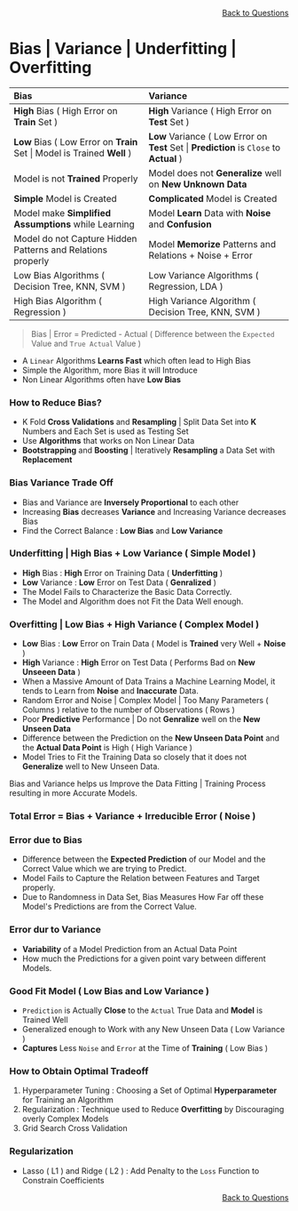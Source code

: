 <p align='right'><a align="right" href="https://github.com/KIRANKUMAR7296/Library/blob/main/Interview.md">Back to Questions</a></p>

# Bias | Variance | Underfitting | Overfitting

Bias | Variance
:--- | :---
**High** Bias ( High Error on **Train** Set ) | **High** Variance ( High Error on **Test** Set )
**Low** Bias ( Low Error on **Train** Set \| Model is Trained **Well** ) | **Low** Variance ( Low Error on **Test** Set \| **Prediction** is `Close` to **Actual** )
Model is not **Trained** Properly | Model does not **Generalize** well on **New Unknown Data**
**Simple** Model is Created | **Complicated** Model is Created
Model make **Simplified Assumptions** while Learning | Model **Learn** Data with **Noise** and **Confusion**
Model do not Capture Hidden Patterns and Relations properly | Model **Memorize** Patterns and Relations + Noise + Error
Low Bias Algorithms ( Decision Tree, KNN, SVM ) | Low Variance Algorithms ( Regression, LDA )
High Bias Algorithm ( Regression ) | High Variance Algorithm ( Decision Tree, KNN, SVM ) 

> Bias | Error = Predicted - Actual ( Difference between the `Expected` Value and `True Actual` Value  )

- A `Linear` Algorithms **Learns Fast** which often lead to High Bias
- Simple the Algorithm, more Bias it will Introduce 
- Non Linear Algorithms often have **Low Bias**

### How to Reduce Bias?
- K Fold **Cross Validations** and **Resampling** | Split Data Set into **K** Numbers and Each Set is used as Testing Set
- Use **Algorithms** that works on Non Linear Data
- **Bootstrapping** and **Boosting** | Iteratively **Resampling** a Data Set with **Replacement**

### Bias Variance Trade Off

- Bias and Variance are **Inversely Proportional** to each other
- Increasing **Bias** decreases **Variance** and Increasing Variance decreases Bias
- Find the Correct Balance : **Low Bias** and **Low Variance**

### Underfitting | High Bias + Low Variance ( Simple Model )
- **High** Bias : **High** Error on Training Data ( **Underfitting** )
- **Low** Variance : **Low** Error on Test Data ( **Genralized** )
- The Model Fails to Characterize the Basic Data Correctly. 
- The Model and Algorithm does not Fit the Data Well enough.

### Overfitting | Low Bias + High Variance ( Complex Model )
- **Low** Bias : **Low** Error on Train Data ( Model is **Trained** very Well + **Noise** )
- **High** Variance : **High** Error on Test Data ( Performs Bad on **New Unseeen Data** )
- When a Massive Amount of Data Trains a Machine Learning Model, it tends to Learn from **Noise** and **Inaccurate** Data.
- Random Error and Noise | Complex Model | Too Many Parameters ( Columns ) relative to the number of Observations ( Rows ) 
- Poor **Predictive** Performance | Do not **Genralize** well on the **New Unseen Data**
- Difference between the Prediction on the **New Unseen Data Point** and the **Actual Data Point** is High ( High Variance )
- Model Tries to Fit the Training Data so closely that it does not **Generalize** well to New Unseen Data.

Bias and Variance helps us Improve the Data Fitting | Training Process resulting in more Accurate Models.

### Total Error = Bias + Variance + Irreducible Error ( Noise )

### Error due to Bias 
- Difference between the **Expected Prediction** of our Model and the Correct Value which we are trying to Predict.
- Model Fails to Capture the Relation between Features and Target properly.
- Due to Randomness in Data Set, Bias Measures How Far off these Model's Predictions are from the Correct Value.

### Error dur to Variance
- **Variability** of a Model Prediction from an Actual Data Point
- How much the Predictions for a given point vary between different Models.

### Good Fit Model ( Low Bias and Low Variance )
- `Prediction` is Actually **Close** to the `Actual` True Data and **Model** is Trained Well
- Generalized enough to Work with any New Unseen Data ( Low Variance ) 
- **Captures** Less `Noise` and `Error` at the Time of **Training** ( Low Bias )

### How to Obtain Optimal Tradeoff
1. Hyperparameter Tuning : Choosing a Set of Optimal **Hyperparameter** for Training an Algorithm
2. Regularization : Technique used to Reduce **Overfitting** by Discouraging overly Complex Models
3. Grid Search Cross Validation

### Regularization
- Lasso ( L1 ) and Ridge ( L2 ) : Add Penalty to the `Loss` Function to Constrain Coefficients 

<p align='right'><a align="right" href="https://github.com/KIRANKUMAR7296/Library/blob/main/Interview.md">Back to Questions</a></p>
